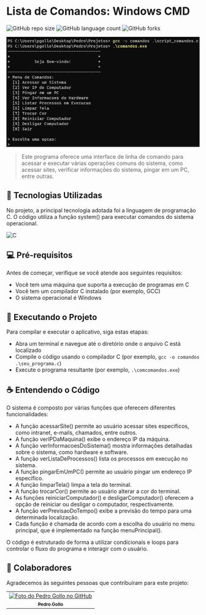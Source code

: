 # Lista de Comandos: Windows CMD

![GitHub repo size](https://img.shields.io/github/repo-size/pbgollo/comandos-cmd?style=for-the-badge)
![GitHub language count](https://img.shields.io/github/languages/count/pbgollo/comandos-cmd?style=for-the-badge)
![GitHub forks](https://img.shields.io/github/forks/pbgollo/comandos-cmd?style=for-the-badge)

<img src="print.png" alt="Exemplo imagem">

> Este programa oferece uma interface de linha de comando para acessar e executar várias operações comuns do sistema, como acessar sites, verificar informações do sistema, pingar em um PC, entre outras.

## 🔧 Tecnologias Utilizadas

No projeto, a principal tecnologia adotada foi a linguagem de programação C. O código utiliza a função system() para executar comandos do sistema operacional.

![C](https://img.shields.io/badge/c-%2300599C.svg?style=for-the-badge&logo=c&logoColor=white)

## 💻 Pré-requisitos

Antes de começar, verifique se você atende aos seguintes requisitos:

- Você tem uma máquina que suporta a execução de programas em C
- Você tem um compilador C instalado (por exemplo, GCC)
- O sistema operacional é Windows

## 🚀 Executando o Projeto

Para compilar e executar o aplicativo, siga estas etapas:

- Abra um terminal e navegue até o diretório onde o arquivo C está localizado
- Compile o código usando o compilador C (por exemplo, `gcc -o comandos .\seu_programa.c`)
- Execute o programa resultante (por exemplo, `.\comcomandos.exe`)

## ☕ Entendendo o Código

O sistema é composto por várias funções que oferecem diferentes funcionalidades:

- A função acessarSite() permite ao usuário acessar sites específicos, como intranet, e-mails, chamados, entre outros.
- A função verIPDaMaquina() exibe o endereço IP da máquina.
- A função verInformacoesDoSistema() mostra informações detalhadas sobre o sistema, como hardware e software.
- A função verListaDeProcessos() lista os processos em execução no sistema.
- A função pingarEmUmPC() permite ao usuário pingar um endereço IP específico.
- A função limparTela() limpa a tela do terminal.
- A função trocarCor() permite ao usuário alterar a cor do terminal.
- As funções reiniciarComputador() e desligarComputador() oferecem a opção de reiniciar ou desligar o computador, respectivamente.
- A função verPrevisaoDoTempo() exibe a previsão do tempo para uma determinada localização.
- Cada função é chamada de acordo com a escolha do usuário no menu principal, que é implementado na função menuPrincipal().

O código é estruturado de forma a utilizar condicionais e loops para controlar o fluxo do programa e interagir com o usuário.

## 🤝 Colaboradores

Agradecemos às seguintes pessoas que contribuíram para este projeto:

<table>
  <tr>
    <td align="center">
      <a href="https://github.com/pbgollo" title="Perfil do Pedro Gollo no GitHub">
        <img src="https://avatars.githubusercontent.com/u/130512644" width="100px;" alt="Foto do Pedro Gollo no GitHub"/><br>
        <sub>
          <b>Pedro Gollo</b>
        </sub>
      </a>
    </td>
  </tr>
</table>
